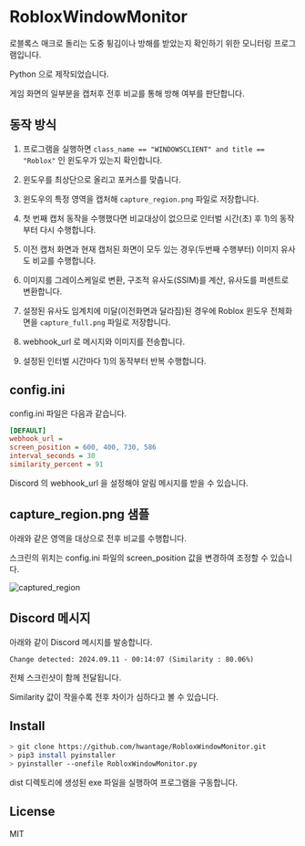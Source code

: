 # RobloxWindowMonitor

로블록스 매크로 돌리는 도중 튕김이나 방해를 받았는지 확인하기 위한 모니터링 프로그램입니다.

Python 으로 제작되었습니다.

게임 화면의 일부분을 캡처후 전후 비교를 통해 방해 여부를 판단합니다.

## 동작 방식

1. 프로그램을 실행하면 `class_name == "WINDOWSCLIENT" and title == "Roblox"` 인 윈도우가 있는지 확인합니다.

2. 윈도우를 최상단으로 올리고 포커스를 맞춥니다.

3. 윈도우의 특정 영역을 캡처해 `capture_region.png` 파일로 저장합니다.

4. 첫 번째 캡처 동작을 수행했다면 비교대상이 없으므로 인터벌 시간(초) 후 1)의 동작 부터 다시 수행합니다.

5. 이전 캡처 화면과 현재 캡처된 화면이 모두 있는 경우(두번째 수행부터) 이미지 유사도 비교를 수행합니다.

6. 이미지를 그레이스케일로 변환, 구조적 유사도(SSIM)를 계산, 유사도를 퍼센트로 변환합니다.

7. 설정된 유사도 임계치에 미달(이전화면과 달라짐)된 경우에 Roblox 윈도우 전체화면을 `capture_full.png` 파일로 저장합니다.

8. webhook_url 로 메시지와 이미지를 전송합니다.

9. 설정된 인터벌 시간마다 1)의 동작부터 반복 수행합니다.

## config.ini

config.ini 파일은 다음과 같습니다.

```ini
[DEFAULT]
webhook_url =
screen_position = 600, 400, 730, 586
interval_seconds = 30
similarity_percent = 91
```
Discord 의 webhook_url 을 설정해야 알림 메시지를 받을 수 있습니다.

## capture_region.png 샘플

아래와 같은 영역을 대상으로 전후 비교를 수행합니다.

스크린의 위치는 config.ini 파일의 screen_position 값을 변경하여 조정할 수 있습니다.

![captured_region](https://github.com/user-attachments/assets/07fd6f0e-cdff-4153-8bdd-d3fc4f8780d5)

## Discord 메시지

아래와 같이 Discord 메시지를 발송합니다.

`Change detected: 2024.09.11 - 00:14:07 (Similarity : 80.06%)`

전체 스크린샷이 함께 전달됩니다.

Similarity 값이 작을수록 전후 차이가 심하다고 볼 수 있습니다.

## Install

```bash
> git clone https://github.com/hwantage/RobloxWindowMonitor.git
> pip3 install pyinstaller
> pyinstaller --onefile RobloxWindowMonitor.py
```

dist 디렉토리에 생성된 exe 파일을 실행하여 프로그램을 구동합니다.

## License

MIT
